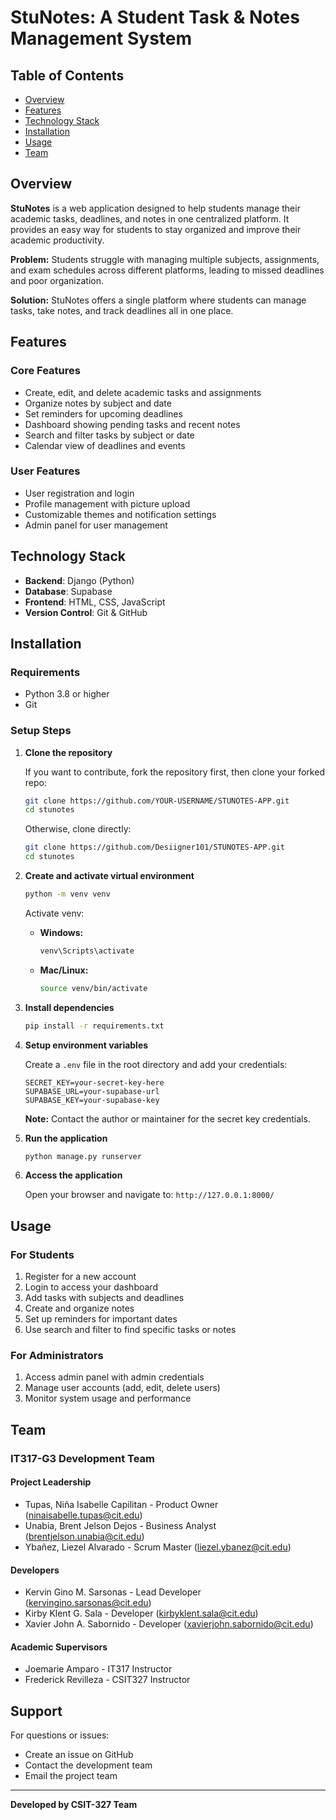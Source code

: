 # StuNotes: A Student Task & Notes Management System

## Table of Contents
- [Overview](#overview)
- [Features](#features)
- [Technology Stack](#technology-stack)
- [Installation](#installation)
- [Usage](#usage)
- [Team](#team)

## Overview
**StuNotes** is a web application designed to help students manage their academic tasks, deadlines, and notes in one centralized platform. It provides an easy way for students to stay organized and improve their academic productivity.

**Problem:** Students struggle with managing multiple subjects, assignments, and exam schedules across different platforms, leading to missed deadlines and poor organization.

**Solution:** StuNotes offers a single platform where students can manage tasks, take notes, and track deadlines all in one place.

## Features

### Core Features
- Create, edit, and delete academic tasks and assignments
- Organize notes by subject and date
- Set reminders for upcoming deadlines
- Dashboard showing pending tasks and recent notes
- Search and filter tasks by subject or date
- Calendar view of deadlines and events

### User Features
- User registration and login
- Profile management with picture upload
- Customizable themes and notification settings
- Admin panel for user management

## Technology Stack
- **Backend**: Django (Python)
- **Database**: Supabase
- **Frontend**: HTML, CSS, JavaScript
- **Version Control**: Git & GitHub

## Installation

### Requirements
- Python 3.8 or higher
- Git

### Setup Steps

1. **Clone the repository**
   
   If you want to contribute, fork the repository first, then clone your forked repo:
   ```bash
   git clone https://github.com/YOUR-USERNAME/STUNOTES-APP.git
   cd stunotes
   ```
   
   Otherwise, clone directly:
   ```bash
   git clone https://github.com/Desiigner101/STUNOTES-APP.git
   cd stunotes
   ```

2. **Create and activate virtual environment**
   ```bash
   python -m venv venv
   ```
   
   Activate venv:
   - **Windows:**
     ```bash
     venv\Scripts\activate
     ```
   - **Mac/Linux:**
     ```bash
     source venv/bin/activate
     ```

3. **Install dependencies**
   ```bash
   pip install -r requirements.txt
   ```

4. **Setup environment variables**
   
   Create a `.env` file in the root directory and add your credentials:
   ```env
   SECRET_KEY=your-secret-key-here
   SUPABASE_URL=your-supabase-url
   SUPABASE_KEY=your-supabase-key
   ```
   
   **Note:** Contact the author or maintainer for the secret key credentials.

5. **Run the application**
   ```bash
   python manage.py runserver
   ```

6. **Access the application**
   
   Open your browser and navigate to: `http://127.0.0.1:8000/`

## Usage

### For Students
1. Register for a new account
2. Login to access your dashboard
3. Add tasks with subjects and deadlines
4. Create and organize notes
5. Set up reminders for important dates
6. Use search and filter to find specific tasks or notes

### For Administrators
1. Access admin panel with admin credentials
2. Manage user accounts (add, edit, delete users)
3. Monitor system usage and performance

## Team

### IT317-G3 Development Team

#### Project Leadership
- Tupas, Niña Isabelle Capilitan - Product Owner (ninaisabelle.tupas@cit.edu)
- Unabia, Brent Jelson Dejos - Business Analyst (brentjelson.unabia@cit.edu)
- Ybañez, Liezel Alvarado - Scrum Master (liezel.ybanez@cit.edu)

#### Developers
- Kervin Gino M. Sarsonas - Lead Developer (kervingino.sarsonas@cit.edu)
- Kirby Klent G. Sala - Developer (kirbyklent.sala@cit.edu)
- Xavier John A. Sabornido - Developer (xavierjohn.sabornido@cit.edu)

#### Academic Supervisors
- Joemarie Amparo - IT317 Instructor
- Frederick Revilleza - CSIT327 Instructor

## Support
For questions or issues:
- Create an issue on GitHub
- Contact the development team
- Email the project team

---
**Developed by CSIT-327 Team**
